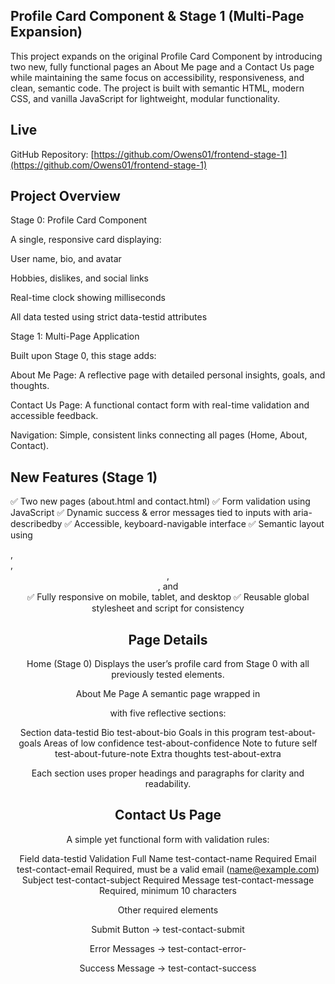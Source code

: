 ## Profile Card Component & Stage 1 (Multi-Page Expansion)

This project expands on the original Profile Card Component by introducing two new, fully functional pages an About Me page and a Contact Us page while maintaining the same focus on accessibility, responsiveness, and clean, semantic code.
The project is built with semantic HTML, modern CSS, and vanilla JavaScript for lightweight, modular functionality.

## Live

 GitHub Repository: [https://github.com/Owens01/frontend-stage-1](https://github.com/Owens01/frontend-stage-1)

## Project Overview
Stage 0: Profile Card Component

A single, responsive card displaying:

User name, bio, and avatar

Hobbies, dislikes, and social links

Real-time clock showing milliseconds

All data tested using strict data-testid attributes

Stage 1: Multi-Page Application

Built upon Stage 0, this stage adds:

About Me Page: A reflective page with detailed personal insights, goals, and thoughts.

Contact Us Page: A functional contact form with real-time validation and accessible feedback.

Navigation: Simple, consistent links connecting all pages (Home, About, Contact).

## New Features (Stage 1)

✅ Two new pages (about.html and contact.html)
✅ Form validation using JavaScript
✅ Dynamic success & error messages tied to inputs with aria-describedby
✅ Accessible, keyboard-navigable interface
✅ Semantic layout using <main>, <section>, <header>, <nav>, and <footer>
✅ Fully responsive on mobile, tablet, and desktop
✅ Reusable global stylesheet and script for consistency

## Page Details
 Home (Stage 0)
Displays the user’s profile card from Stage 0 with all previously tested elements.

About Me Page
A semantic page wrapped in <main data-testid="test-about-page"> with five reflective sections:

Section	data-testid
Bio test-about-bio
Goals in this program	test-about-goals
Areas of low confidence	test-about-confidence
Note to future self	test-about-future-note
Extra thoughts	test-about-extra

Each section uses proper headings and paragraphs for clarity and readability.

## Contact Us Page

A simple yet functional form with validation rules:

Field	data-testid	Validation
Full Name	test-contact-name	Required
Email	test-contact-email	Required, must be a valid email (name@example.com)
Subject	test-contact-subject	Required
Message	test-contact-message	Required, minimum 10 characters

Other required elements

Submit Button → test-contact-submit

Error Messages → test-contact-error-<field>

Success Message → test-contact-success

